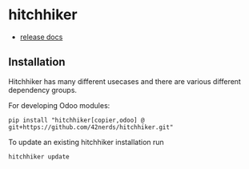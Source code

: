 # hitchhiker

- [release docs](docs/release/README.md)

## Installation

Hitchhiker has many different usecases and there are various different dependency groups.

For developing Odoo modules:
```
pip install "hitchhiker[copier,odoo] @ git+https://github.com/42nerds/hitchhiker.git"
```

To update an existing hitchhiker installation run

```
hitchhiker update
```
